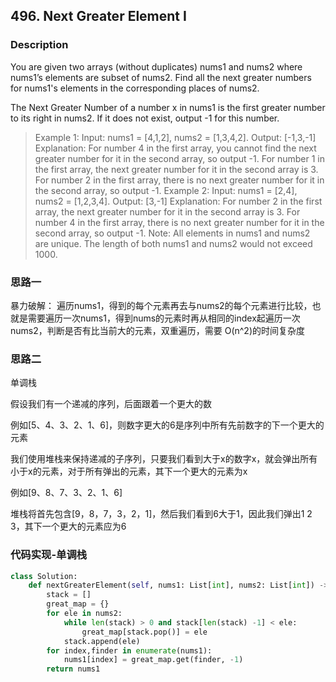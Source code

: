 ## 496. Next Greater Element I

### Description
You are given two arrays (without duplicates) nums1 and nums2 where nums1’s elements are subset of nums2. Find all the next greater numbers for nums1's elements in the corresponding places of nums2.

The Next Greater Number of a number x in nums1 is the first greater number to its right in nums2. If it does not exist, output -1 for this number.

>Example 1:
Input: nums1 = [4,1,2], nums2 = [1,3,4,2].
Output: [-1,3,-1]
Explanation:
    For number 4 in the first array, you cannot find the next greater number for it in the second array, so output -1.
    For number 1 in the first array, the next greater number for it in the second array is 3.
    For number 2 in the first array, there is no next greater number for it in the second array, so output -1.
Example 2:
Input: nums1 = [2,4], nums2 = [1,2,3,4].
Output: [3,-1]
Explanation:
    For number 2 in the first array, the next greater number for it in the second array is 3.
    For number 4 in the first array, there is no next greater number for it in the second array, so output -1.
Note:
All elements in nums1 and nums2 are unique.
The length of both nums1 and nums2 would not exceed 1000.


### 思路一
暴力破解：
遍历nums1，得到的每个元素再去与nums2的每个元素进行比较，也就是需要遍历一次nums1，得到nums的元素时再从相同的index起遍历一次nums2，判断是否有比当前大的元素，双重遍历，需要 O(n^2)的时间复杂度

### 思路二
单调栈

假设我们有一个递减的序列，后面跟着一个更大的数

例如[5、4、3、2、1、6]，则数字更大的6是序列中所有先前数字的下一个更大的元素

我们使用堆栈来保持递减的子序列，只要我们看到大于x的数字x，就会弹出所有小于x的元素，对于所有弹出的元素，其下一个更大的元素为x

例如[9、8、7、3、2、1、6]

堆栈将首先包含[9，8，7，3，2，1]，然后我们看到6大于1，因此我们弹出1 2 3，其下一个更大的元素应为6

### 代码实现-单调栈
```python
class Solution:
    def nextGreaterElement(self, nums1: List[int], nums2: List[int]) -> List[int]:
        stack = []
        great_map = {}
        for ele in nums2:
            while len(stack) > 0 and stack[len(stack) -1] < ele:
                great_map[stack.pop()] = ele
            stack.append(ele)
        for index,finder in enumerate(nums1):
            nums1[index] = great_map.get(finder, -1)
        return nums1
```
